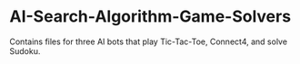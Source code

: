 # AI-Search-Algorithm-Game-Solvers
Contains files for three AI bots that play Tic-Tac-Toe, Connect4, and solve Sudoku.
